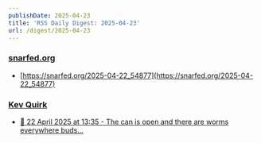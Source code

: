 ```yaml
---
publishDate: 2025-04-23
title: 'RSS Daily Digest: 2025-04-23'
url: /digest/2025-04-23
---
```


### [snarfed.org](https://snarfed.org/)

  * [https://snarfed.org/2025-04-22_54877](https://snarfed.org/2025-04-22_54877)
  
### [Kev Quirk](https://kevquirk.com/)

  * [📝 22 April 2025 at 13:35 - The can is open and there are worms everywhere buds...](https://kevquirk.com/notes/20250422-1335)
  
